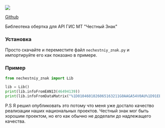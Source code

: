 <img src="https://habrastorage.org/webt/7w/rw/6w/7wrw6w-k_woryibchbnbpezesag.jpeg">

[Github](https://github.com/li0ard/nechestniy_znak)

Библеотека обертка для API ГИС МТ "Честный Знак"
### Установка
Просто скачайте и переместите файл `nechestniy_znak.py` и импортируйте его как показано в примере.
### Пример
```py
from nechestniy_znak import Lib

lib = Lib()
print(lib.infoFromEAN13(46494139))
print(lib.infoFromDataMatrix("%1D0104601026065163211G0AAGA54V0AU%1D91EE06%1D92o9c61AE0Mk9pQRmoXG0C7drBBF+CIQQhuLlyZ6rQM7o="))
```

P.S Я решил опубликовать это потому что меня уже достало качество реализации наших национальных проектов. Честный знак мог быть хорошим проектом, но его как обычно не доделали до надлежащего качества.
